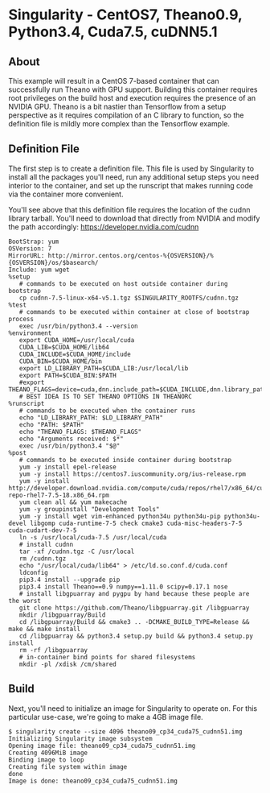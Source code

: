 # Singularity - CentOS7, Theano0.9, Python3.4, Cuda7.5, cuDNN5.1

## About 
This example will result in a CentOS 7-based container that can successfully run Theano with GPU support. Building this container requires root privileges on the build host and execution requires the presence of an NVIDIA GPU. Theano is a bit nastier than Tensorflow from a setup perspective as it requires compilation of an C library to function, so the definition file is mildly more complex than the Tensorflow example.

## Definition File
The first step is to create a definition file. This file is used by Singularity to install all the packages you'll need, run any additional setup steps you need interior to the container, and set up the runscript that makes running code via the container more convenient.

You'll see above that this definition file requires the location of the cudnn library tarball. You'll need to download that directly from NVIDIA and modify the path accordingly: https://developer.nvidia.com/cudnn

```
BootStrap: yum
OSVersion: 7
MirrorURL: http://mirror.centos.org/centos-%{OSVERSION}/%{OSVERSION}/os/$basearch/
Include: yum wget
%setup
   # commands to be executed on host outside container during bootstrap
   cp cudnn-7.5-linux-x64-v5.1.tgz $SINGULARITY_ROOTFS/cudnn.tgz
%test
   # commands to be executed within container at close of bootstrap process
   exec /usr/bin/python3.4 --version
%environment
   export CUDA_HOME=/usr/local/cuda
   CUDA_LIB=$CUDA_HOME/lib64
   CUDA_INCLUDE=$CUDA_HOME/include
   CUDA_BIN=$CUDA_HOME/bin
   export LD_LIBRARY_PATH=$CUDA_LIB:/usr/local/lib
   export PATH=$CUDA_BIN:$PATH
   #export THEANO_FLAGS=device=cuda,dnn.include_path=$CUDA_INCLUDE,dnn.library_path=$CUDA_LIB
   # BEST IDEA IS TO SET THEANO OPTIONS IN THEANORC
%runscript
   # commands to be executed when the container runs
   echo "LD_LIBRARY_PATH: $LD_LIBRARY_PATH"
   echo "PATH: $PATH"
   echo "THEANO_FLAGS: $THEANO_FLAGS"
   echo "Arguments received: $*"
   exec /usr/bin/python3.4 "$@"
%post
   # commands to be executed inside container during bootstrap
   yum -y install epel-release
   yum -y install https://centos7.iuscommunity.org/ius-release.rpm
   yum -y install http://developer.download.nvidia.com/compute/cuda/repos/rhel7/x86_64/cuda-repo-rhel7-7.5-18.x86_64.rpm
   yum clean all && yum makecache
   yum -y groupinstall "Development Tools"
   yum -y install wget vim-enhanced python34u python34u-pip python34u-devel libgomp cuda-runtime-7-5 check cmake3 cuda-misc-headers-7-5 cuda-cudart-dev-7-5
   ln -s /usr/local/cuda-7.5 /usr/local/cuda
   # install cudnn
   tar -xf /cudnn.tgz -C /usr/local
   rm /cudnn.tgz
   echo "/usr/local/cuda/lib64" > /etc/ld.so.conf.d/cuda.conf
   ldconfig
   pip3.4 install --upgrade pip
   pip3.4 install Theano==0.9 numpy==1.11.0 scipy=0.17.1 nose
   # install libgpuarray and pygpu by hand because these people are the worst
   git clone https://github.com/Theano/libgpuarray.git /libgpuarray
   mkdir /libgpuarray/Build
   cd /libgpuarray/Build && cmake3 .. -DCMAKE_BUILD_TYPE=Release && make && make install
   cd /libgpuarray && python3.4 setup.py build && python3.4 setup.py install
   rm -rf /libgpuarray
   # in-container bind points for shared filesystems
   mkdir -pl /xdisk /cm/shared
   ```
   
## Build
Next, you'll need to initialize an image for Singularity to operate on. For this particular use-case, we're going to make a 4GB image file.
```
$ singularity create --size 4096 theano09_cp34_cuda75_cudnn51.img
Initializing Singularity image subsystem
Opening image file: theano09_cp34_cuda75_cudnn51.img
Creating 4096MiB image
Binding image to loop
Creating file system within image
done
Image is done: theano09_cp34_cuda75_cudnn51.img
```
